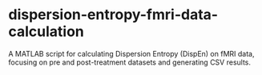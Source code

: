 # dispersion-entropy-fmri-data-calculation
A MATLAB script for calculating Dispersion Entropy (DispEn) on fMRI data, focusing on pre and post-treatment datasets and generating CSV results.

